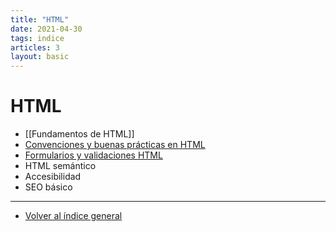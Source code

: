 ```yaml
---
title: "HTML"
date: 2021-04-30
tags: indice
articles: 3
layout: basic
---
```


# HTML
- [[Fundamentos de HTML]]
- [Convenciones y buenas prácticas en HTML](../html/convenciones-y-buenas-practicas)
- [Formularios y validaciones HTML](../html/formularios-y-validaciones)
- HTML semántico
- Accesibilidad
- SEO básico

---

- [Volver al índice general](../index)
